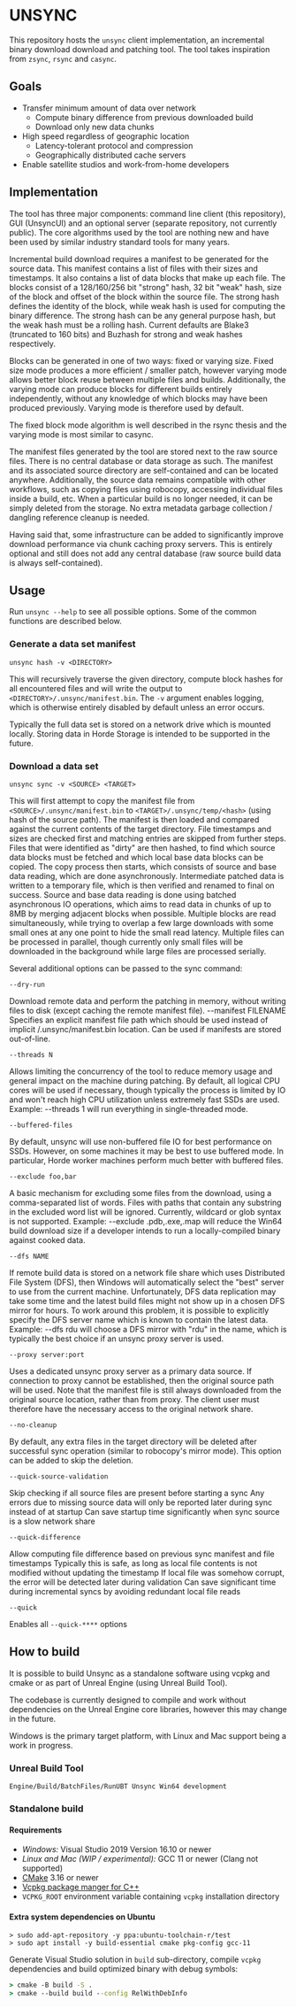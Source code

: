 # UNSYNC

This repository hosts the `unsync` client implementation, an incremental binary
download download and patching tool. The tool takes inspiration from `zsync`,
`rsync` and `casync`.

## Goals

* Transfer minimum amount of data over network
    * Compute binary difference from previous downloaded build
    * Download only new data chunks
* High speed regardless of geographic location
    * Latency-tolerant protocol and compression
    * Geographically distributed cache servers
* Enable satellite studios and work-from-home developers

## Implementation

The tool has three major components: command line client (this repository), GUI
(UnsyncUI) and an optional server (separate repository, not currently public).
The core algorithms used by the tool are nothing new and have been used by
similar industry standard tools for many years. 

Incremental build download requires a manifest to be generated for the source
data. This manifest contains a list of files with their sizes and timestamps. It
also contains a list of data blocks that make up each file. The blocks consist
of a 128/160/256 bit "strong" hash, 32 bit "weak" hash, size of the block and
offset of the block within the source file. The strong hash defines the identity
of the block, while weak hash is used for computing the binary difference. The
strong hash can be any general purpose hash, but the weak hash must be a rolling
hash. Current defaults are Blake3 (truncated to 160 bits) and Buzhash for strong
and weak hashes respectively.

Blocks can be generated in one of two ways: fixed or varying size. Fixed size
mode produces a more efficient / smaller patch, however varying mode allows
better block reuse between multiple files and builds. Additionally, the varying
mode can produce blocks for different builds entirely independently, without any
knowledge of which blocks may have been produced previously. Varying mode is
therefore used by default. 

The fixed block mode algorithm is well described in the rsync thesis and the
varying mode is most similar to casync.

The manifest files generated by the tool are stored next to the raw source
files. There is no central database or data storage as such. The manifest and
its associated source directory are self-contained and can be located anywhere.
Additionally, the source data remains compatible with other workflows, such as
copying files using robocopy, accessing individual files inside a build, etc.
When a particular build is no longer needed, it can be simply deleted from the
storage. No extra metadata garbage collection / dangling reference cleanup is
needed.

Having said that, some infrastructure can be added to significantly improve
download performance via chunk caching proxy servers. This is entirely optional
and still does not add any central database (raw source build data is always
self-contained).

## Usage

Run `unsync --help` to see all possible options. Some of the common functions
are described below.

### Generate a data set manifest

```
unsync hash -v <DIRECTORY>
```

This will recursively traverse the given directory, compute block hashes for all
encountered files and will write the output to
`<DIRECTORY>/.unsync/manifest.bin`. The `-v` argument enables logging, which is
otherwise entirely disabled by default unless an error occurs.

Typically the full data set is stored on a network drive which is mounted
locally. Storing data in Horde Storage is intended to be supported in the
future.

### Download a data set

```
unsync sync -v <SOURCE> <TARGET>
```

This will first attempt to copy the manifest file from
`<SOURCE>/.unsync/manifest.bin` to `<TARGET>/.unsync/temp/<hash>` (using hash of
the source path). The manifest is then loaded and compared against the current
contents of the target directory. File timestamps and sizes are checked first
and matching entries are skipped from further steps. Files that were identified
as "dirty" are then hashed, to find which source data blocks must be fetched and
which local base data blocks can be copied. The copy process then starts, which
consists of source and base data reading, which are done asynchronously.
Intermediate patched data is written to a temporary file, which is then verified
and renamed to final on success. Source and base data reading is done using
batched asynchronous IO operations, which aims to read data in chunks of up to
8MB by merging adjacent blocks when possible. Multiple blocks are read
simultaneously, while trying to overlap a few large downloads with some small
ones at any one point to hide the small read latency. Multiple files can be
processed in parallel, though currently only small files will be downloaded in
the background while large files are processed serially.

Several additional options can be passed to the sync command:

`--dry-run`

Download remote data and perform the patching in memory, without writing files
to disk (except caching the remote manifest file). --manifest FILENAME Specifies
an explicit manifest file path which should be used instead of implicit
<SOURCE>/.unsync/manifest.bin location. Can be used if manifests are stored
out-of-line.

`--threads N`

Allows limiting the concurrency of the tool to reduce memory usage and general
impact on the machine during patching. By default, all logical CPU cores will be
used if necessary, though typically the process is limited by IO and won't reach
high CPU utilization unless extremely fast SSDs are used. Example: --threads 1
will run everything in single-threaded mode.

`--buffered-files`

By default, unsync will use non-buffered file IO for best performance on SSDs.
However, on some machines it may be best to use buffered mode. In particular,
Horde worker machines perform much better with buffered files.

`--exclude foo,bar`

A basic mechanism for excluding some files from the download, using a
comma-separated list of words. Files with paths that contain any substring in
the excluded word list will be ignored. Currently, wildcard or glob syntax is
not supported. Example: --exclude .pdb,.exe,.map will reduce the Win64 build
download size if a developer intends to run a locally-compiled binary against
cooked data.

`--dfs NAME`

If remote build data is stored on a network file share which uses Distributed
File System (DFS), then Windows will automatically select the "best" server to
use from the current machine. Unfortunately, DFS data replication may take some
time and the latest build files might not show up in a chosen DFS mirror for
hours. To work around this problem, it is possible to explicitly specify the DFS
server name which is known to contain the latest data. Example: --dfs rdu will
choose a DFS mirror with "rdu" in the name, which is typically the best choice
if an unsync proxy server is used.

`--proxy server:port`

Uses a dedicated unsync proxy server as a primary data source. If connection to
proxy cannot be established, then the original source path will be used. Note
that the manifest file is still always downloaded from the original source
location, rather than from proxy. The client user must therefore have the
necessary access to the original network share.

`--no-cleanup`

By default, any extra files in the target directory will be deleted after
successful sync operation (similar to robocopy's mirror mode). This option can
be added to skip the deletion.

`--quick-source-validation`

Skip checking if all source files are present before starting a sync Any errors
due to missing source data will only be reported later during sync instead of at
startup Can save startup time significantly when sync source is a slow network
share

`--quick-difference`

Allow computing file difference based on previous sync manifest and file
timestamps Typically this is safe, as long as local file contents is not
modified without updating the timestamp If local file was somehow corrupt, the
error will be detected later during validation Can save significant time during
incremental syncs by avoiding redundant local file reads

`--quick`

Enables all `--quick-****` options

## How to build

It is possible to build Unsync as a standalone software using vcpkg and cmake or
as part of Unreal Engine (using Unreal Build Tool).

The codebase is currently designed to compile and work without dependencies on
the Unreal Engine core libraries, however this may change in the future.

Windows is the primary target platform, with Linux and Mac support being a work
in progress.

### Unreal Build Tool

```
Engine/Build/BatchFiles/RunUBT Unsync Win64 development
```

### Standalone build

#### Requirements

* _Windows:_ Visual Studio 2019 Version 16.10 or newer
* _Linux and Mac (WIP / experimental):_ GCC 11 or newer (Clang not supported)
* [CMake](https://cmake.org/download/) 3.16 or newer
* [Vcpkg package manger for C++](https://github.com/microsoft/vcpkg)
* `VCPKG_ROOT` environment variable containing `vcpkg` installation directory

#### Extra system dependencies on Ubuntu

```shell
> sudo add-apt-repository -y ppa:ubuntu-toolchain-r/test
> sudo apt install -y build-essential cmake pkg-config gcc-11
```

Generate Visual Studio solution in `build` sub-directory, compile `vcpkg`
dependencies and build optimized binary with debug symbols:

```cmd
> cmake -B build -S .
> cmake --build build --config RelWithDebInfo
```
